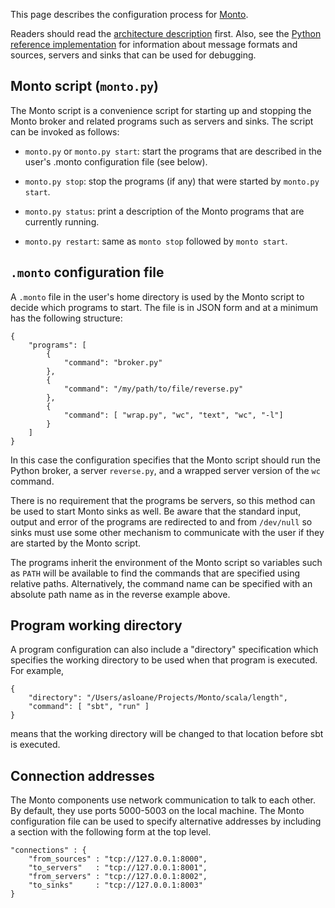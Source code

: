This page describes the configuration process for [Monto](https://bitbucket.org/inkytonik/monto).

Readers should read the [architecture description](architecture.md) first.
Also, see the [Python reference implementation](python.md) for information
about message formats and sources, servers and sinks that can be used for
debugging.

Monto script (`monto.py`)
-------------------------

The Monto script is a convenience script for starting up and stopping the
Monto broker and related programs such as servers and sinks.
The script can be invoked as follows:

* `monto.py` or `monto.py start`: start the programs that are described in the user's .monto configuration file (see below).

* `monto.py stop`: stop the programs (if any) that were started by `monto.py start`.

* `monto.py status`: print a description of the Monto programs that are currently running.

* `monto.py restart`: same as `monto stop` followed by `monto start`.

`.monto` configuration file
---------------------------

A `.monto` file in the user's home directory is used by the Monto script to decide which programs to start. The file is in JSON form and at a minimum has the following structure:

    {
        "programs": [
            {
                "command": "broker.py"
            },
            {
                "command": "/my/path/to/file/reverse.py"
            },
            {
                "command": [ "wrap.py", "wc", "text", "wc", "-l"]
            }
        ]
    }

In this case the configuration specifies that the Monto script should run the Python broker, a server `reverse.py`, and a wrapped server version of the `wc` command.

There is no requirement that the programs be servers, so this method can be
used to start Monto sinks as well.
Be aware that the standard input, output and error of the programs are
redirected to and from `/dev/null` so sinks must use some other mechanism
to communicate with the user if they are started by the Monto script.

The programs inherit the environment of the Monto script so variables such
as `PATH` will be available to find the commands that are specified using
relative paths.
Alternatively, the command name can be specified with an absolute path name
as in the reverse example above.

Program working directory
-------------------------

A program configuration can also include a "directory" specification which
specifies the working directory to be used when that program is executed.
For example,

    {
        "directory": "/Users/asloane/Projects/Monto/scala/length",
        "command": [ "sbt", "run" ]
    }

means that the working directory will be changed to that location before sbt is executed.

Connection addresses
--------------------

The Monto components use network communication to talk to each other.
By default, they use ports 5000-5003 on the local machine.
The Monto configuration file can be used to specify alternative addresses
by including a section with the following form at the top level.

    "connections" : {
        "from_sources" : "tcp://127.0.0.1:8000",
        "to_servers"   : "tcp://127.0.0.1:8001",
        "from_servers" : "tcp://127.0.0.1:8002",
        "to_sinks"     : "tcp://127.0.0.1:8003"
    }

